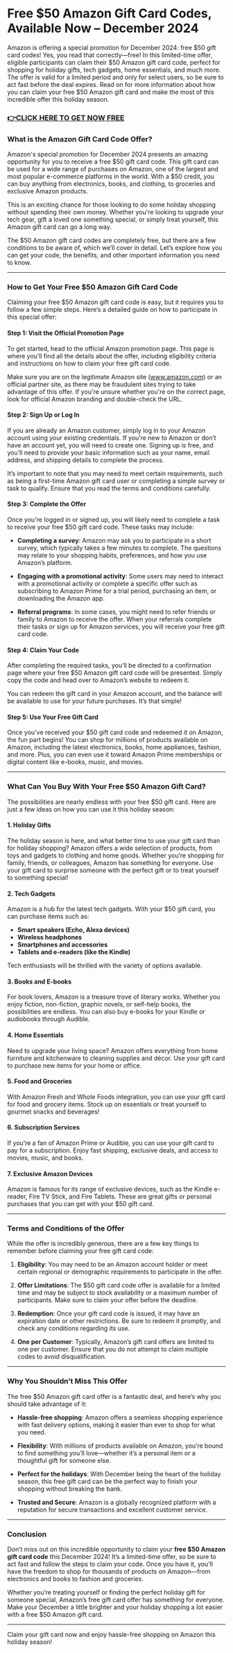 # Free $50 Amazon Gift Card Codes, Available Now – December 2024

Amazon is offering a special promotion for December 2024: free $50 gift card codes! Yes, you read that correctly—free! In this limited-time offer, eligible participants can claim their $50 Amazon gift card code, perfect for shopping for holiday gifts, tech gadgets, home essentials, and much more. The offer is valid for a limited period and only for select users, so be sure to act fast before the deal expires. Read on for more information about how you can claim your free $50 Amazon gift card and make the most of this incredible offer this holiday season.

### [👉CLICK HERE TO GET NOW FREE](https://freeforyou.xyz/amazon/go/codes/)

### What is the Amazon Gift Card Code Offer?

Amazon's special promotion for December 2024 presents an amazing opportunity for you to receive a free $50 gift card code. This gift card can be used for a wide range of purchases on Amazon, one of the largest and most popular e-commerce platforms in the world. With a $50 credit, you can buy anything from electronics, books, and clothing, to groceries and exclusive Amazon products. 

This is an exciting chance for those looking to do some holiday shopping without spending their own money. Whether you're looking to upgrade your tech gear, gift a loved one something special, or simply treat yourself, this Amazon gift card can go a long way. 

The $50 Amazon gift card codes are completely free, but there are a few conditions to be aware of, which we’ll cover in detail. Let’s explore how you can get your code, the benefits, and other important information you need to know.

---

### How to Get Your Free $50 Amazon Gift Card Code

Claiming your free $50 Amazon gift card code is easy, but it requires you to follow a few simple steps. Here’s a detailed guide on how to participate in this special offer:

#### Step 1: Visit the Official Promotion Page

To get started, head to the official Amazon promotion page. This page is where you’ll find all the details about the offer, including eligibility criteria and instructions on how to claim your free gift card code.

Make sure you are on the legitimate Amazon site (www.amazon.com) or an official partner site, as there may be fraudulent sites trying to take advantage of this offer. If you're unsure whether you're on the correct page, look for official Amazon branding and double-check the URL.

#### Step 2: Sign Up or Log In

If you are already an Amazon customer, simply log in to your Amazon account using your existing credentials. If you’re new to Amazon or don’t have an account yet, you will need to create one. Signing up is free, and you’ll need to provide your basic information such as your name, email address, and shipping details to complete the process.

It’s important to note that you may need to meet certain requirements, such as being a first-time Amazon gift card user or completing a simple survey or task to qualify. Ensure that you read the terms and conditions carefully.

#### Step 3: Complete the Offer

Once you're logged in or signed up, you will likely need to complete a task to receive your free $50 gift card code. These tasks may include:

- **Completing a survey**: Amazon may ask you to participate in a short survey, which typically takes a few minutes to complete. The questions may relate to your shopping habits, preferences, and how you use Amazon’s platform.
  
- **Engaging with a promotional activity**: Some users may need to interact with a promotional activity or complete a specific offer such as subscribing to Amazon Prime for a trial period, purchasing an item, or downloading the Amazon app.

- **Referral programs**: In some cases, you might need to refer friends or family to Amazon to receive the offer. When your referrals complete their tasks or sign up for Amazon services, you will receive your free gift card code.

#### Step 4: Claim Your Code

After completing the required tasks, you’ll be directed to a confirmation page where your free $50 Amazon gift card code will be presented. Simply copy the code and head over to Amazon’s website to redeem it.

You can redeem the gift card in your Amazon account, and the balance will be available to use for your future purchases. It’s that simple!

#### Step 5: Use Your Free Gift Card

Once you've received your $50 gift card code and redeemed it on Amazon, the fun part begins! You can shop for millions of products available on Amazon, including the latest electronics, books, home appliances, fashion, and more. Plus, you can even use it toward Amazon Prime memberships or digital content like e-books, music, and movies.

---

### What Can You Buy With Your Free $50 Amazon Gift Card?

The possibilities are nearly endless with your free $50 gift card. Here are just a few ideas on how you can use it this holiday season:

#### 1. **Holiday Gifts**

The holiday season is here, and what better time to use your gift card than for holiday shopping? Amazon offers a wide selection of products, from toys and gadgets to clothing and home goods. Whether you’re shopping for family, friends, or colleagues, Amazon has something for everyone. Use your gift card to surprise someone with the perfect gift or to treat yourself to something special!

#### 2. **Tech Gadgets**

Amazon is a hub for the latest tech gadgets. With your $50 gift card, you can purchase items such as:

- **Smart speakers (Echo, Alexa devices)**
- **Wireless headphones**
- **Smartphones and accessories**
- **Tablets and e-readers (like the Kindle)**

Tech enthusiasts will be thrilled with the variety of options available.

#### 3. **Books and E-books**

For book lovers, Amazon is a treasure trove of literary works. Whether you enjoy fiction, non-fiction, graphic novels, or self-help books, the possibilities are endless. You can also buy e-books for your Kindle or audiobooks through Audible. 

#### 4. **Home Essentials**

Need to upgrade your living space? Amazon offers everything from home furniture and kitchenware to cleaning supplies and décor. Use your gift card to purchase new items for your home or office.

#### 5. **Food and Groceries**

With Amazon Fresh and Whole Foods integration, you can use your gift card for food and grocery items. Stock up on essentials or treat yourself to gourmet snacks and beverages!

#### 6. **Subscription Services**

If you’re a fan of Amazon Prime or Audible, you can use your gift card to pay for a subscription. Enjoy fast shipping, exclusive deals, and access to movies, music, and books.

#### 7. **Exclusive Amazon Devices**

Amazon is famous for its range of exclusive devices, such as the Kindle e-reader, Fire TV Stick, and Fire Tablets. These are great gifts or personal purchases that you can get with your $50 gift card.

---

### Terms and Conditions of the Offer

While the offer is incredibly generous, there are a few key things to remember before claiming your free gift card code:

1. **Eligibility**: You may need to be an Amazon account holder or meet certain regional or demographic requirements to participate in the offer.

2. **Offer Limitations**: The $50 gift card code offer is available for a limited time and may be subject to stock availability or a maximum number of participants. Make sure to claim your offer before the deadline.

3. **Redemption**: Once your gift card code is issued, it may have an expiration date or other restrictions. Be sure to redeem it promptly, and check any conditions regarding its use.

4. **One per Customer**: Typically, Amazon’s gift card offers are limited to one per customer. Ensure that you do not attempt to claim multiple codes to avoid disqualification.

---

### Why You Shouldn’t Miss This Offer

The free $50 Amazon gift card offer is a fantastic deal, and here’s why you should take advantage of it:

- **Hassle-free shopping**: Amazon offers a seamless shopping experience with fast delivery options, making it easier than ever to shop for what you need.
  
- **Flexibility**: With millions of products available on Amazon, you’re bound to find something you’ll love—whether it’s a personal item or a thoughtful gift for someone else.

- **Perfect for the holidays**: With December being the heart of the holiday season, this free gift card can be the perfect way to finish your shopping without breaking the bank.

- **Trusted and Secure**: Amazon is a globally recognized platform with a reputation for secure transactions and excellent customer service.

---

### Conclusion

Don’t miss out on this incredible opportunity to claim your **free $50 Amazon gift card code** this December 2024! It’s a limited-time offer, so be sure to act fast and follow the steps to claim your code. Once you have it, you’ll have the freedom to shop for thousands of products on Amazon—from electronics and books to fashion and groceries. 

Whether you’re treating yourself or finding the perfect holiday gift for someone special, Amazon’s free gift card offer has something for everyone. Make your December a little brighter and your holiday shopping a lot easier with a free $50 Amazon gift card.

---

Claim your gift card now and enjoy hassle-free shopping on Amazon this holiday season!
